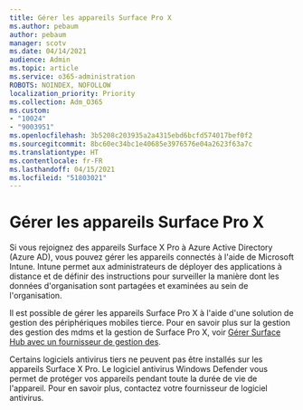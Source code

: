 ```yaml
---
title: Gérer les appareils Surface Pro X
ms.author: pebaum
author: pebaum
manager: scotv
ms.date: 04/14/2021
audience: Admin
ms.topic: article
ms.service: o365-administration
ROBOTS: NOINDEX, NOFOLLOW
localization_priority: Priority
ms.collection: Adm_O365
ms.custom:
- "10024"
- "9003951"
ms.openlocfilehash: 3b5208c203935a2a4315ebd6bcfd574017bef0f2
ms.sourcegitcommit: 8bc60ec34bc1e40685e3976576e04a2623f63a7c
ms.translationtype: HT
ms.contentlocale: fr-FR
ms.lasthandoff: 04/15/2021
ms.locfileid: "51803021"
---
```

# <a name="manage-surface-pro-x-devices"></a>Gérer les appareils Surface Pro X

Si vous rejoignez des appareils Surface X Pro à Azure Active Directory (Azure AD), vous pouvez gérer les appareils connectés à l&apos;aide de Microsoft Intune. Intune permet aux administrateurs de déployer des applications à distance et de définir des instructions pour surveiller la manière dont les données d&apos;organisation sont partagées et examinées au sein de l&apos;organisation.

Il est possible de gérer les appareils Surface Pro X à l&apos;aide d&apos;une solution de gestion des périphériques mobiles tierce. Pour en savoir plus sur la gestion des gestion des mdms et la gestion de Surface Pro X, voir [Gérer Surface Hub avec un fournisseur de gestion des](https://docs.microsoft.com/surface-hub/manage-settings-with-mdm-for-surface-hub).

Certains logiciels antivirus tiers ne peuvent pas être installés sur les appareils Surface X Pro. Le logiciel antivirus Windows Defender vous permet de protéger vos appareils pendant toute la durée de vie de l&apos;appareil. Pour en savoir plus, contactez votre fournisseur de logiciel antivirus.

